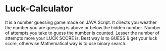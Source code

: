 # Luck-Calculator
It is a number guessing game made on JAVA Script. It directs you weather the number you are guessing is above or below the hidden number. Number of attempts you take to guess the number is counted. Lesser the number of attempts more your LUCK SCORE is.  Best way is to GUESS &amp; get your luck score, otherwise Mathematical way is to use binary search.
